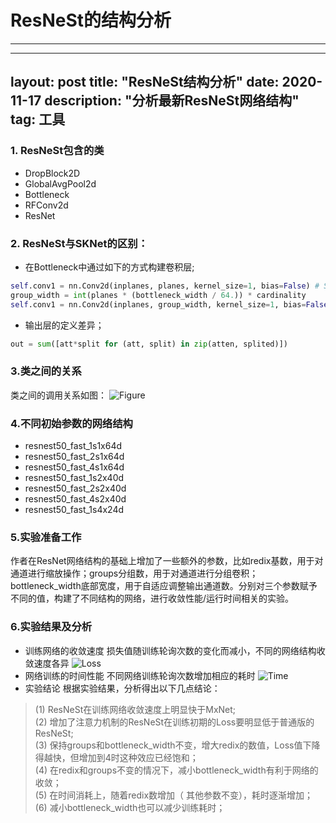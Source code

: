 # ResNeSt的结构分析
---

---
layout: post
title: "ResNeSt结构分析"
date: 2020-11-17
description: "分析最新ResNeSt网络结构"
tag: 工具
---
### 1. ResNeSt包含的类
* DropBlock2D 
* GlobalAvgPool2d
* Bottleneck
* RFConv2d
* ResNet
### 2. ResNeSt与SKNet的区别：
* 在Bottleneck中通过如下的方式构建卷积层;
```python
self.conv1 = nn.Conv2d(inplanes, planes, kernel_size=1, bias=False) # SKNet
group_width = int(planes * (bottleneck_width / 64.)) * cardinality  
self.conv1 = nn.Conv2d(inplanes, group_width, kernel_size=1, bias=False) # ResNeSt
```
* 输出层的定义差异；
```python
out = sum([att*split for (att, split) in zip(atten, splited)])
```
### 3.类之间的关系
类之间的调用关系如图：
![Figure](G:\WorkFiles\Projects\experiments\figures\class.png)

### 4.不同初始参数的网络结构
- resnest50_fast_1s1x64d  
- resnest50_fast_2s1x64d  
- resnest50_fast_4s1x64d
- resnest50_fast_1s2x40d
- resnest50_fast_2s2x40d
- resnest50_fast_4s2x40d
- resnest50_fast_1s4x24d
### 5.实验准备工作
作者在ResNet网络结构的基础上增加了一些额外的参数，比如redix基数，用于对通道进行缩放操作；groups分组数，用于对通道进行分组卷积；bottleneck_width底部宽度，用于自适应调整输出通道数。分别对三个参数赋予不同的值，构建了不同结构的网络，进行收敛性能/运行时间相关的实验。

### 6.实验结果及分析
- 训练网络的收敛速度
损失值随训练轮询次数的变化而减小，不同的网络结构收敛速度各异
![Loss](G:\WorkFiles\Projects\experiments\figures\myplot.png)
- 网络训练的时间性能
不同网络训练轮询次数增加相应的耗时
![Time](G:\WorkFiles\Projects\experiments\figures\time.png)
- 实验结论
根据实验结果，分析得出以下几点结论：
>(1) ResNeSt在训练网络收敛速度上明显快于MxNet;<br>
>(2) 增加了注意力机制的ResNeSt在训练初期的Loss要明显低于普通版的ResNeSt;<br>
>(3) 保持groups和bottleneck_width不变，增大redix的数值，Loss值下降得越快，但增加到4时这种效应已经饱和；<br>
>(4) 在redix和groups不变的情况下，减小bottleneck_width有利于网络的收敛；<br>
>(5) 在时间消耗上，随着redix数增加（ 其他参数不变），耗时逐渐增加；<br>
>(6) 减小bottleneck_width也可以减少训练耗时；

